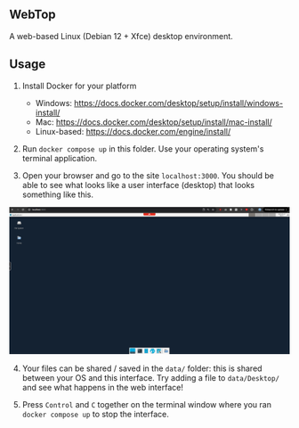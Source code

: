 ## WebTop

A web-based Linux (Debian 12 + Xfce) desktop environment.

## Usage

1. Install Docker for your platform
      - Windows: https://docs.docker.com/desktop/setup/install/windows-install/
      - Mac: https://docs.docker.com/desktop/setup/install/mac-install/  
      - Linux-based: https://docs.docker.com/engine/install/

2. Run `docker compose up` in this folder. Use your operating system's terminal application. 

3. Open your browser and go to the site `localhost:3000`. You should be able to see what looks like a user interface (desktop) that looks something like this.

![desktop](images/desktop.png)

4. Your files can be shared / saved in the `data/` folder: this is shared between your OS and this interface. Try adding a file to `data/Desktop/` and see what happens in the web interface!

5. Press `Control` and `C` together on the terminal window where you ran `docker compose up` to stop the interface.